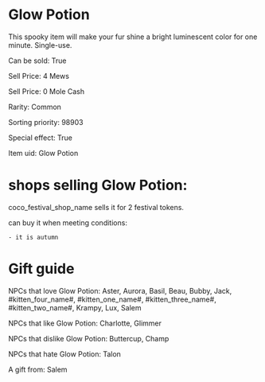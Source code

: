 # Glow Potion

This spooky item will make your fur shine a bright luminescent color for one minute. Single-use.

Can be sold: True

Sell Price: 4 Mews

Sell Price: 0 Mole Cash

Rarity: Common

Sorting priority: 98903

Special effect: True

Item uid: Glow Potion

# shops selling Glow Potion:

coco_festival_shop_name sells it for 2 festival tokens.

  can buy it when meeting conditions: 

    - it is autumn

# Gift guide

NPCs that love Glow Potion: Aster, Aurora, Basil, Beau, Bubby, Jack, #kitten_four_name#, #kitten_one_name#, #kitten_three_name#, #kitten_two_name#, Krampy, Lux, Salem

NPCs that like Glow Potion: Charlotte, Glimmer

NPCs that dislike Glow Potion: Buttercup, Champ

NPCs that hate Glow Potion: Talon

A gift from: Salem